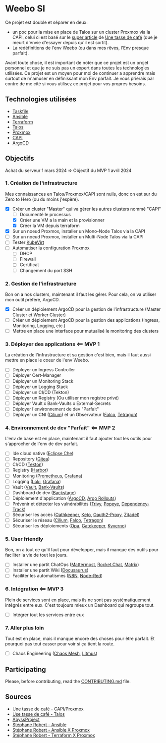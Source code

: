 # Weebo SI

Ce projet est double et séparer en deux:

- un poc pour la mise en place de Talos sur un cluster Proxmox via la CAPI, celui ci est basé sur le [super article](https://une-tasse-de.cafe/blog/talos-capi-proxmox/) de [Une tasse de café](https://une-tasse-de.cafe/) (que je meurt d'envie d'essayer depuis qu'il est sortit).
- La redéfinitions de l'env Weebo (ou dans mes rêves, l'Env presque parfait).

Avant toute chose, il est important de noter que ce projet est un projet personnel et que je ne suis pas un expert dans toutes les technologies utilisées. Ce projet est un moyen pour moi de continuer a apprendre mais surtout de m'amuser en définissant mon Env parfait. Je vous prierais par contre de me cité si vous utilisez ce projet pour vos propres besoins.

## Technologies utilisées

- [Taskfile](https://taskfile.dev/#/)
- [Ansible](https://www.ansible.com/)
- [Terraform](https://www.terraform.io/)
- [Talos](https://www.talos.dev/)
- [Proxmox](https://www.proxmox.com/)
- [CAPI](https://cluster-api.sigs.k8s.io/)
- [ArgoCD](https://argoproj.github.io/argo-cd/)

## Objectifs

Achat du serveur 1 mars 2024 => Objectif du MVP 1 avril 2024

### 1. Création de l'infrastructure

Mes connaissances en Talos/Proxmox/CAPI sont nulls, donc on est sur du Zero to Hero (ou du moins j'espère).

- [x] Créer un cluster "Master" qui va gérer les autres clusters nommé "CAPI"
  - [ ] Documenté le processus
  - [x] Créer une VM a la main et la provisionner
  - [x] Créer la VM depuis terraform
- [x] Sur un noeud Proxmox, installer un Mono-Node Talos via la CAPI
- [ ] Sur un noeud Proxmox, installer un Multi-Node Talos via la CAPI
- [ ] Tester [KubeVirt](https://kubevirt.io/)
- [ ] Automatiser la configuration Proxmox
  - [ ] DHCP
  - [ ] Firewall
  - [ ] Certificat
  - [ ] Changement du port SSH

### 2. Gestion de l'infrastructure

Bon on a nos clusters, maintenant il faut les gérer. Pour cela, on va utiliser mon outil préféré, ArgoCD.

- [x] Créer un déploiement ArgoCD pour la gestion de l'infrastructure (Master Cluster et Worker Cluster)
- [ ] Créer un déploiement ArgoCD pour la gestion des applications (Ingress, Monitoring, Logging, etc.)
- [ ] Mettre en place une interface pour mutualisé le monitoring des clusters

### 3. Déployer des applications <== MVP 1

La création de l'infrastructure et sa gestion c'est bien, mais il faut aussi mettre en place le coeur de l'env Weebo.

- [ ] Déployer un Ingress Controller
- [ ] Déployer Cert-Manager
- [ ] Déployer un Monitoring Stack
- [ ] Déployer un Logging Stack
- [ ] Déployer un CI/CD (Tekton)
- [ ] Déployer un Registry (Ou utiliser mon registre privé)
- [ ] Déployer Vault x Bank-Vaults x External-Secrets
- [ ] Déployer l'environnement de dev "Parfait"
- [ ] Déployer un CNI ([Cilium](https://cilium.io/)) et un Observateur ([Falco](https://falco.org/), [Tetragon](https://tetragon.io/))

### 4. Environnement de dev "Parfait" <== MVP 2

L'env de base est en place, maintenant il faut ajouter tout les outils pour s'approcher de l'env de dev parfait.

- [ ] Ide cloud native ([Eclipse Che](https://www.eclipse.org/che/))
- [ ] Repository ([Gitea](https://gitea.io/))
- [ ] CI/CD ([Tekton](https://tekton.dev/))
- [ ] Registry ([Harbor](https://goharbor.io/))
- [ ] Monitoring ([Prometheus](https://prometheus.io/), [Grafana](https://grafana.com/))
- [ ] Logging ([Loki](https://grafana.com/loki/), [Grafana](https://grafana.com/))
- [ ] Vault ([Vault](https://www.vaultproject.io/), [Bank-Vaults](https://banzaicloud.com/products/bank-vaults/))
- [ ] Dashboard de dev ([Backstage](https://backstage.io/))
- [ ] Déploiement d'application ([ArgoCD](https://argoproj.github.io/argo-cd/), [Argo Rollouts](https://argoproj.github.io/argo-rollouts/))
- [ ] Prévenir et détecter les vulnérabilités ([Trivy](https://trivy.dev/latest/), [Popeye](https://popeyecli.io/), [Dependency-Track](https://dependencytrack.org/))
- [ ] Sécuriser les accès ([Oathkeeper](https://www.ory.sh/oathkeeper/), [Keto](https://www.ory.sh/keto/), [Oauth2-Proxy](https://oauth2-proxy.github.io/oauth2-proxy/), [Zitadel](https://zitadel.com/))
- [ ] Sécuriser le réseau ([Cilium](https://cilium.io/), [Falco](https://falco.org/), [Tetragon](https://tetragon.io/))
- [ ] Sécuriser les déploiements ([Opa](https://www.openpolicyagent.org/), [Gatekeeper](https://www.openpolicyagent.org/docs/latest/kubernetes-introduction/), [Kyverno](https://kyverno.io/))

### 5. User friendly

Bon, on a tout ce qu'il faut pour développer, mais il manque des outils pour faciliter la vie de tout les jours.

- [ ] Installer une partit ChatOps ([Mattermost](https://mattermost.com/), [Rocket.Chat](https://rocket.chat/), [Matrix](https://matrix.org/))
- [ ] Installer une partit Wiki ([Docusaurus](https://docusaurus.io/))
- [ ] Faciliter les automatismes ([N8N](https://n8n.io/), [Node-Red](https://nodered.org/))

### 6. Intégration <== MVP 3

Plein de services sont en place, mais ils ne sont pas systématiquement intégrés entre eux. C'est toujours mieux un Dashboard qui regroupe tout.

- [ ] Intégrer tout les services entre eux

### 7. Aller plus loin

Tout est en place, mais il manque encore des choses pour être parfait. Et pourquoi pas tout casser pour voir si ça tient la route.

- [ ] Chaos Engineering ([Chaos Mesh](https://chaos-mesh.org/), [Litmus](https://litmuschaos.io/))

## Participating

Please, before contributing, read the [CONTRIBUTING.md](CONTRIBUTING.md) file.

## Sources

- [Une tasse de café - CAPI/Proxmox](https://une-tasse-de.cafe/blog/talos-capi-proxmox/)
- [Use tasse de café - Talos](https://une-tasse-de.cafe/blog/talos/)
- [AbyssProject](https://wiki.abyssproject.net/en/proxmox/proxmox-with-one-public-ip)
- [Stéphane Robert - Ansible](https://blog.stephane-robert.info/docs/infra-as-code/gestion-de-configuration/ansible/introduction/)
- [Stéphane Robert - Ansible X Proxmox](https://blog.stephane-robert.info/docs/virtualiser/type1/proxmox/ansible-modules/)
- [Stéphane Robert - Terraform X Proxmox](https://blog.stephane-robert.info/docs/virtualiser/type1/proxmox/terraform/)
